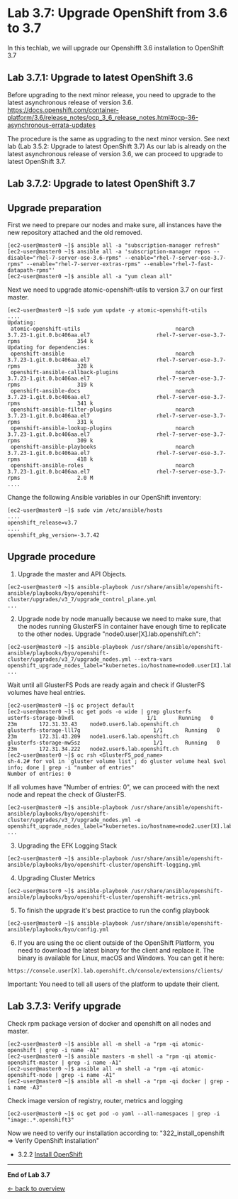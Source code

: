 Lab 3.7: Upgrade OpenShift from 3.6 to 3.7
============

In this techlab, we will upgrade our Openshifft 3.6 installation to OpenShift 3.7

Lab 3.7.1: Upgrade to latest OpenShift 3.6
-------------
Before upgrading to the next minor release, you need to upgrade to the latest asynchronous release of version 3.6.
https://docs.openshift.com/container-platform/3.6/release_notes/ocp_3_6_release_notes.html#ocp-36-asynchronous-errata-updates

The procedure is the same as upgrading to the next minor version. See next lab (Lab 3.5.2: Upgrade to latest OpenShift 3.7)
As our lab is already on the latest asynchronous release of version 3.6, we can proceed to upgrade to latest OpenShift 3.7.

Lab 3.7.2: Upgrade to latest OpenShift 3.7
-------------
## Upgrade preparation
First we need to prepare our nodes and make sure, all instances have the new repository attached and the old removed.
```
[ec2-user@master0 ~]$ ansible all -a "subscription-manager refresh"
[ec2-user@master0 ~]$ ansible all -a 'subscription-manager repos --disable="rhel-7-server-ose-3.6-rpms" --enable="rhel-7-server-ose-3.7-rpms" --enable="rhel-7-server-extras-rpms" --enable="rhel-7-fast-datapath-rpms"'
[ec2-user@master0 ~]$ ansible all -a "yum clean all"
```

Next we need to upgrade atomic-openshift-utils to version 3.7 on our first master.
```
[ec2-user@master0 ~]$ sudo yum update -y atomic-openshift-utils
....
Updating:
 atomic-openshift-utils                              noarch                  3.7.23-1.git.0.bc406aa.el7                     rhel-7-server-ose-3.7-rpms                  354 k
Updating for dependencies:
 openshift-ansible                                   noarch                  3.7.23-1.git.0.bc406aa.el7                     rhel-7-server-ose-3.7-rpms                  328 k
 openshift-ansible-callback-plugins                  noarch                  3.7.23-1.git.0.bc406aa.el7                     rhel-7-server-ose-3.7-rpms                  319 k
 openshift-ansible-docs                              noarch                  3.7.23-1.git.0.bc406aa.el7                     rhel-7-server-ose-3.7-rpms                  341 k
 openshift-ansible-filter-plugins                    noarch                  3.7.23-1.git.0.bc406aa.el7                     rhel-7-server-ose-3.7-rpms                  331 k
 openshift-ansible-lookup-plugins                    noarch                  3.7.23-1.git.0.bc406aa.el7                     rhel-7-server-ose-3.7-rpms                  309 k
 openshift-ansible-playbooks                         noarch                  3.7.23-1.git.0.bc406aa.el7                     rhel-7-server-ose-3.7-rpms                  418 k
 openshift-ansible-roles                             noarch                  3.7.23-1.git.0.bc406aa.el7                     rhel-7-server-ose-3.7-rpms                  2.0 M
....
```

Change the following Ansible variables in our OpenShift inventory:
```
[ec2-user@master0 ~]$ sudo vim /etc/ansible/hosts
....
openshift_release=v3.7
....
openshift_pkg_version=-3.7.42
```

## Upgrade procedure
1. Upgrade the master and API Objects.
```
[ec2-user@master0 ~]$ ansible-playbook /usr/share/ansible/openshift-ansible/playbooks/byo/openshift-cluster/upgrades/v3_7/upgrade_control_plane.yml
...
```
2. Upgrade node by node manually because we need to make sure, that the nodes running GlusterFS in container have enough time to replicate to the other nodes.
Upgrade "node0.user[X].lab.openshift.ch":
```
[ec2-user@master0 ~]$ ansible-playbook /usr/share/ansible/openshift-ansible/playbooks/byo/openshift-cluster/upgrades/v3_7/upgrade_nodes.yml --extra-vars openshift_upgrade_nodes_label="kubernetes.io/hostname=node0.user[X].lab.openshift.ch"
...
```

Wait until all GlusterFS Pods are ready again and check if GlusterFS volumes have heal entries.
```
[ec2-user@master0 ~]$ oc project default
[ec2-user@master0 ~]$ oc get pods -o wide | grep glusterfs
usterfs-storage-b9xdl                       1/1       Running   0          23m       172.31.33.43    node0.user6.lab.openshift.ch
glusterfs-storage-lll7g                       1/1       Running   0          23m       172.31.43.209   node1.user6.lab.openshift.ch
glusterfs-storage-mw5sz                       1/1       Running   0          23m       172.31.34.222   node2.user6.lab.openshift.ch
[ec2-user@master0 ~]$ oc rsh <GlusterFS_pod_name>
sh-4.2# for vol in `gluster volume list`; do gluster volume heal $vol info; done | grep -i "number of entries"
Number of entries: 0
```

If all volumes have "Number of entries: 0", we can proceed with the next node and repeat the check of GlusterFS.

```
[ec2-user@master0 ~]$ ansible-playbook /usr/share/ansible/openshift-ansible/playbooks/byo/openshift-cluster/upgrades/v3_7/upgrade_nodes.yml -e openshift_upgrade_nodes_label="kubernetes.io/hostname=node2.user[X].lab.openshift.ch"
...
```
3. Upgrading the EFK Logging Stack
```
[ec2-user@master0 ~]$ ansible-playbook /usr/share/ansible/openshift-ansible/playbooks/byo/openshift-cluster/openshift-logging.yml
```

4. Upgrading Cluster Metrics
```
[ec2-user@master0 ~]$ ansible-playbook /usr/share/ansible/openshift-ansible/playbooks/byo/openshift-cluster/openshift-metrics.yml
```

5. To finish the upgrade it's best practice to run the config playbook
```
[ec2-user@master0 ~]$ ansible-playbook /usr/share/ansible/openshift-ansible/playbooks/byo/config.yml
```

6. If you are using the oc client outside of the OpenShift Platform, you need to download the latest binary for the client and replace it. The binary is available for Linux, macOS and Windows. You can get it here:
```
https://console.user[X].lab.openshift.ch/console/extensions/clients/
```
Important: You need to tell all users of the platform to update their client.

Lab 3.7.3: Verify upgrade
-------------
Check rpm package version of docker and openshift on all nodes and master.
```
[ec2-user@master0 ~]$ ansible all -m shell -a "rpm -qi atomic-openshift | grep -i name -A1"
[ec2-user@master0 ~]$ ansible masters -m shell -a "rpm -qi atomic-openshift-master | grep -i name -A1"
[ec2-user@master0 ~]$ ansible all -m shell -a "rpm -qi atomic-openshift-node | grep -i name -A1"
[ec2-user@master0 ~]$ ansible all -m shell -a "rpm -qi docker | grep -i name -A3"
```

Check image version of registry, router, metrics and logging
```
[ec2-user@master0 ~]$ oc get pod -o yaml --all-namespaces | grep -i "image:.*.openshift3"
```

Now we need to verify our installation according to: "322_install_openshift => Verify OpenShift installation"
- 3.2.2 [Install OpenShift](322_install_openshift.md)

---

**End of Lab 3.7**

[← back to overview](../README.md)
